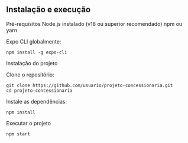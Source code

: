 ## Instalação e execução

Pré-requisitos
Node.js instalado (v18 ou superior recomendado)
npm ou yarn

Expo CLI globalmente:
```
npm install -g expo-cli
```

Instalação do projeto

Clone o repositório:
```
git clone https://github.com/usuario/projeto-concessionaria.git
cd projeto-concessionaria
```

Instale as dependências:
```
npm install
```

Executar o projeto
```
npm start
```
